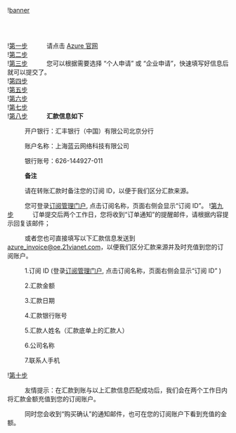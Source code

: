 <properties
	pageTitle="通过线下汇款方式首次购买标准预付费订阅指南 - Azure在线业务 | Azure"
    description="通过线下汇款方式首次购买标准预付费订阅指南"
    services=""
    documentationCenter=""
    authors=""
    manager=""
    editor=""
    tags=""/>


!<a id="azure-wire-transfer-pia-new_banner.jpg" href="//wacndevelop.blob.core.chinacloudapi.cn/marketing-resource/css/images/pricing/billing/azure-wire-transfer-pia-new/banner.jpg">banner</a>

<br />
<br />

!<a id="azure-wire-transfer-pia-new_1.jpg" href="//wacndevelop.blob.core.chinacloudapi.cn/marketing-resource/css/images/pricing/billing/azure-wire-transfer-pia-new/1.jpg">第一步</a>
&nbsp;&nbsp;&nbsp;&nbsp;&nbsp;&nbsp;&nbsp;&nbsp;&nbsp;&nbsp;请点击 <a id="azure-wire-transfer-pia-new_www.azure.cn" href="https://www.azure.cn">Azure 官网</a>
<br />
!<a id="azure-wire-transfer-pia-new_2.jpg" href="//wacndevelop.blob.core.chinacloudapi.cn/marketing-resource/css/images/pricing/billing/azure-wire-transfer-pia-new/2.jpg">第二步</a>
<br />
!<a id="azure-wire-transfer-pia-new_3.jpg" href="//wacndevelop.blob.core.chinacloudapi.cn/marketing-resource/css/images/pricing/billing/azure-wire-transfer-pia-new/3.jpg">第三步</a>
&nbsp;&nbsp;&nbsp;&nbsp;&nbsp;&nbsp;&nbsp;&nbsp;&nbsp;&nbsp;您可以根据需要选择 “个人申请” 或 “企业申请”，快速填写好信息后就可以提交了。
<br />
!<a id="azure-wire-transfer-pia-new_4.jpg" href="//wacndevelop.blob.core.chinacloudapi.cn/marketing-resource/css/images/pricing/billing/azure-wire-transfer-pia-new/4.jpg">第四步</a>
<br />
!<a id="azure-wire-transfer-pia-new_5.jpg" href="//wacndevelop.blob.core.chinacloudapi.cn/marketing-resource/css/images/pricing/billing/azure-wire-transfer-pia-new/5.jpg">第五步</a>
<br />
!<a id="azure-wire-transfer-pia-new_6.jpg" href="//wacndevelop.blob.core.chinacloudapi.cn/marketing-resource/css/images/pricing/billing/azure-wire-transfer-pia-new/6.jpg">第六步</a>
<br />
!<a id="azure-wire-transfer-pia-new_7.jpg" href="//wacndevelop.blob.core.chinacloudapi.cn/marketing-resource/css/images/pricing/billing/azure-wire-transfer-pia-new/7.jpg">第七步</a>
<br />
!<a id="azure-wire-transfer-pia-new_8.jpg" href="//wacndevelop.blob.core.chinacloudapi.cn/marketing-resource/css/images/pricing/billing/azure-wire-transfer-pia-new/8.jpg">第八步</a>
&nbsp;&nbsp;&nbsp;&nbsp;&nbsp;&nbsp;&nbsp;&nbsp;&nbsp;&nbsp;**汇款信息如下** 

&nbsp;&nbsp;&nbsp;&nbsp;&nbsp;&nbsp;&nbsp;&nbsp;&nbsp;&nbsp;开户银行：汇丰银行（中国）有限公司北京分行

&nbsp;&nbsp;&nbsp;&nbsp;&nbsp;&nbsp;&nbsp;&nbsp;&nbsp;&nbsp;账户名称：上海蓝云网络科技有限公司

&nbsp;&nbsp;&nbsp;&nbsp;&nbsp;&nbsp;&nbsp;&nbsp;&nbsp;&nbsp;银行账号：626-144927-011

&nbsp;&nbsp;&nbsp;&nbsp;&nbsp;&nbsp;&nbsp;&nbsp;&nbsp;&nbsp;**备注**

&nbsp;&nbsp;&nbsp;&nbsp;&nbsp;&nbsp;&nbsp;&nbsp;&nbsp;&nbsp;请在转账汇款时备注您的订阅 ID，以便于我们区分汇款来源。

&nbsp;&nbsp;&nbsp;&nbsp;&nbsp;&nbsp;&nbsp;&nbsp;&nbsp;&nbsp;您可登录<a id="azure-wire-transfer-pia-new_subscriptions" href="//account.windowsazure.cn/subscriptions">订阅管理门户</a>, 点击订阅名称，页面右侧会显示“订阅 ID”。
!<a id="azure-wire-transfer-pia-new_9.jpg" href="//wacndevelop.blob.core.chinacloudapi.cn/marketing-resource/css/images/pricing/billing/azure-wire-transfer-pia-new/9.jpg">第九步</a>
&nbsp;&nbsp;&nbsp;&nbsp;&nbsp;&nbsp;&nbsp;&nbsp;&nbsp;&nbsp;订单提交后两个工作日，您将收到“订单通知”的提醒邮件，请根据内容提示回复该邮件；

&nbsp;&nbsp;&nbsp;&nbsp;&nbsp;&nbsp;&nbsp;&nbsp;&nbsp;&nbsp;或者您也可直接填写以下汇款信息发送到 azure_invoice@oe.21vianet.com，以便我们区分汇款来源并及时充值到您的订阅账户。

&nbsp;&nbsp;&nbsp;&nbsp;&nbsp;&nbsp;&nbsp;&nbsp;&nbsp;&nbsp;1.订阅 ID (登录<a id="azure-wire-transfer-pia-new_subscriptions-1" href="//account.windowsazure.cn/subscriptions">订阅管理门户</a>, 点击订阅名称，页面右侧会显示“订阅 ID” )

&nbsp;&nbsp;&nbsp;&nbsp;&nbsp;&nbsp;&nbsp;&nbsp;&nbsp;&nbsp;2.汇款金额

&nbsp;&nbsp;&nbsp;&nbsp;&nbsp;&nbsp;&nbsp;&nbsp;&nbsp;&nbsp;3.汇款日期

&nbsp;&nbsp;&nbsp;&nbsp;&nbsp;&nbsp;&nbsp;&nbsp;&nbsp;&nbsp;4.汇款银行账号

&nbsp;&nbsp;&nbsp;&nbsp;&nbsp;&nbsp;&nbsp;&nbsp;&nbsp;&nbsp;5.汇款人姓名（汇款底单上的汇款人）

&nbsp;&nbsp;&nbsp;&nbsp;&nbsp;&nbsp;&nbsp;&nbsp;&nbsp;&nbsp;6.公司名称

&nbsp;&nbsp;&nbsp;&nbsp;&nbsp;&nbsp;&nbsp;&nbsp;&nbsp;&nbsp;7.联系人手机

!<a id="azure-wire-transfer-pia-new_10.jpg" href="//wacndevelop.blob.core.chinacloudapi.cn/marketing-resource/css/images/pricing/billing/azure-wire-transfer-pia-new/10.jpg">第十步</a>

&nbsp;&nbsp;&nbsp;&nbsp;&nbsp;&nbsp;&nbsp;&nbsp;&nbsp;&nbsp;友情提示：在汇款到账与以上汇款信息匹配成功后，我们会在两个工作日内将汇款金额充值到您的订阅账户。

&nbsp;&nbsp;&nbsp;&nbsp;&nbsp;&nbsp;&nbsp;&nbsp;&nbsp;&nbsp;同时您会收到“购买确认”的通知邮件，也可在您的订阅账户下看到充值的金额。


